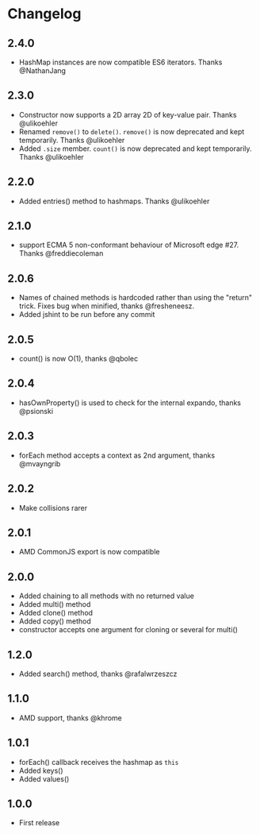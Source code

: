 # Changelog

## 2.4.0
- HashMap instances are now compatible ES6 iterators. Thanks @NathanJang

## 2.3.0
- Constructor now supports a 2D array 2D of key-value pair. Thanks @ulikoehler
- Renamed `remove()` to `delete()`. `remove()` is now deprecated and kept temporarily. Thanks @ulikoehler
- Added `.size` member. `count()` is now deprecated and kept temporarily. Thanks @ulikoehler

## 2.2.0
- Added entries() method to hashmaps. Thanks @ulikoehler

## 2.1.0
- support ECMA 5 non-conformant behaviour of Microsoft edge #27. Thanks @freddiecoleman

## 2.0.6
- Names of chained methods is hardcoded rather than using the "return" trick. Fixes bug when minified, thanks @fresheneesz.
- Added jshint to be run before any commit

## 2.0.5
- count() is now O(1), thanks @qbolec

## 2.0.4
- hasOwnProperty() is used to check for the internal expando, thanks @psionski

## 2.0.3
- forEach method accepts a context as 2nd argument, thanks @mvayngrib

## 2.0.2
- Make collisions rarer

## 2.0.1
- AMD CommonJS export is now compatible

## 2.0.0
- Added chaining to all methods with no returned value
- Added multi() method
- Added clone() method
- Added copy() method
- constructor accepts one argument for cloning or several for multi()

## 1.2.0
- Added search() method, thanks @rafalwrzeszcz

## 1.1.0
- AMD support, thanks @khrome

## 1.0.1
- forEach() callback receives the hashmap as `this`
- Added keys()
- Added values()

## 1.0.0
- First release
